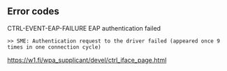Error codes
-----------
CTRL-EVENT-EAP-FAILURE EAP authentication failed

    >> SME: Authentication request to the driver failed (appeared once 9 times in one connection cycle)

https://w1.fi/wpa_supplicant/devel/ctrl_iface_page.html
